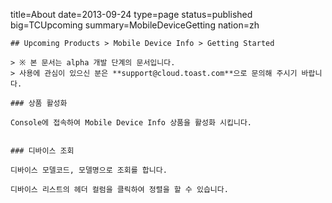 title=About
date=2013-09-24
type=page
status=published
big=TCUpcoming
summary=MobileDeviceGetting
nation=zh
~~~~~~
## Upcoming Products > Mobile Device Info > Getting Started

> ※ 본 문서는 alpha 개발 단계의 문서입니다.
> 사용에 관심이 있으신 분은 **support@cloud.toast.com**으로 문의해 주시기 바랍니다.

### 상품 활성화

Console에 접속하여 Mobile Device Info 상품을 활성화 시킵니다.


### 디바이스 조회 

디바이스 모델코드, 모델명으로 조회를 합니다. 

디바이스 리스트의 헤더 컬럼을 클릭하여 정렬을 할 수 있습니다.  